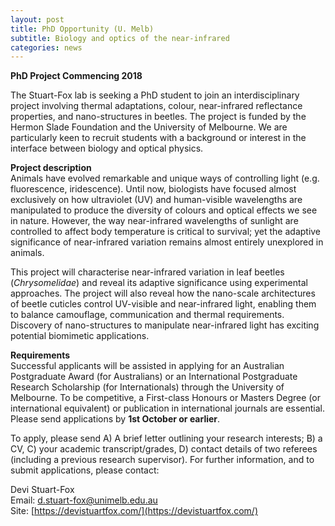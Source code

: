 ```yaml
---
layout: post
title: PhD Opportunity (U. Melb)
subtitle: Biology and optics of the near-infrared
categories: news
---
```


**PhD Project Commencing 2018**

The Stuart-Fox lab is seeking a PhD student to join an interdisciplinary project involving thermal adaptations, colour, near-infrared reflectance properties, and nano-structures in beetles. The project is funded by the Hermon Slade Foundation and the University of Melbourne. We are particularly keen to recruit students with a background or interest in the interface between biology and optical physics.
 
**Project description**  
Animals have evolved remarkable and unique ways of controlling light (e.g. fluorescence, iridescence). Until now, biologists have focused almost exclusively on how ultraviolet (UV) and human-visible wavelengths are manipulated to produce the diversity of colours and optical effects we see in nature. However, the way near-infrared wavelengths of sunlight are controlled to affect body temperature is critical to survival; yet the adaptive significance of near-infrared variation remains almost entirely unexplored in animals. 
 
This project will characterise near-infrared variation in leaf beetles (_Chrysomelidae_) and reveal its adaptive significance using experimental approaches. The project will also reveal how the nano-scale architectures of beetle cuticles control UV-visible and near-infrared light, enabling them to balance camouflage, communication and thermal requirements. Discovery of nano-structures to manipulate near-infrared light has exciting potential biomimetic applications.
 
**Requirements**  
Successful applicants will be assisted in applying for an Australian Postgraduate Award (for Australians) or an International Postgraduate Research Scholarship (for Internationals) through the University of Melbourne. To be competitive, a First-class Honours or Masters Degree (or international equivalent) or publication in international journals are essential. Please send applications by **1st October or earlier**.
 
To apply, please send A) A brief letter outlining your research interests; B) a CV, C) your academic transcript/grades, D) contact details of two referees (including a previous research supervisor). For further information, and to submit applications, please contact:
 
Devi Stuart-Fox  
Email: [d.stuart-fox@unimelb.edu.au](mailto:d.stuart-fox@unimelb.edu.au)  
Site: [https://devistuartfox.com/­](https://devistuartfox.com/­)